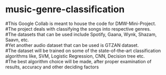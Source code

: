 # music-genre-classification <br>
#This Google Collab is meant to house the code for DMW-Mini-Project.<br> #The project deals with classifying the songs into respective genres.<br> #The datasets that can be used include Spotify, Gaana, Wynk, Shazam, Saavn, etc. <br>#Yet another audio dataset that can be used is GTZAN dataset.<br>  #The dataset will be trained on some of the state-of-the-art classification algorithms like, SVM, Logistic Regression, CNN, Decision tree etc. <br> #The best algorithm choice will be made, after proper examination of results, accuracy and other deciding factors<br>
